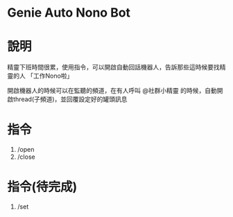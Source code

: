 # Genie Auto Nono Bot
# 說明
精靈下班時間很累，使用指令，可以開啟自動回話機器人，告訴那些這時候要找精靈的人
「工作Nono啦」

開啟機器人的時候可以在監聽的頻道，在有人呼叫 @社群小精靈 的時候，自動開啟thread(子頻道)，並回覆設定好的罐頭訊息

# 指令
1. /open
2. /close

# 指令(待完成)
1. /set 